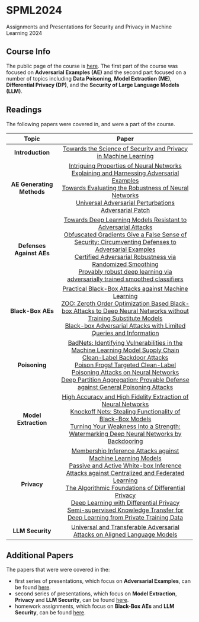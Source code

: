 # SPML2024
Assignments and Presentations for Security and Privacy in Machine Learning 2024

## Course Info
The public page of the course is [here](https://spml2024.github.io). The first part of the course was focused on **Adversarial Examples (AE)** and the second part focused on a number of topics including **Data Poisoning**, **Model Extraction (ME)**, **Differential Privacy (DP)**, and the **Security of Large Language Models (LLM)**.

## Readings
The following papers were covered in, and were a part of the course. 

| Topic | Paper |
| :---: | :---: |
| **Introduction** | [Towards the Science of Security and Privacy in Machine Learning](https://arxiv.org/abs/1611.03814) |
| **AE Generating Methods** | [Intriguing Properties of Neural Networks](https://arxiv.org/abs/1312.6199)<br>[Explaining and Harnessing Adversarial Examples](https://arxiv.org/abs/1412.6572)<br>[Towards Evaluating the Robustness of Neural Networks](https://arxiv.org/abs/1608.04644)<br>[Universal Adversarial Perturbations](https://arxiv.org/abs/1610.08401)<br>[Adversarial Patch](https://arxiv.org/abs/1712.09665) |
| **Defenses Against AEs**| [Towards Deep Learning Models Resistant to Adversarial Attacks](https://arxiv.org/abs/1706.06083)<br>[Obfuscated Gradients Give a False Sense of Security: Circumventing Defenses to Adversarial Examples](http://proceedings.mlr.press/v80/athalye18a/athalye18a.pdf)<br>[Certified Adversarial Robustness via Randomized Smoothing](https://arxiv.org/pdf/1902.02918)<br>[Provably robust deep learning via adversarially trained smoothed classifiers](https://proceedings.neurips.cc/paper/2019/file/3a24b25a7b092a252166a1641ae953e7-Paper.pdf) |
| **Black-Box AEs** | [Practical Black-Box Attacks against Machine Learning](https://www.cs.purdue.edu/homes/bb/2020-fall-cs590bb/docs/at/attacks-against-machine-learning.pdf)<br>[ZOO: Zeroth Order Optimization Based Black-box Attacks to Deep Neural Networks without Training Substitute Models](https://dl.acm.org/doi/pdf/10.1145/3128572.3140448)<br>[Black-box Adversarial Attacks with Limited Queries and Information](https://arxiv.org/pdf/1804.08598) |
| **Poisoning** | [BadNets: Identifying Vulnerabilities in the Machine Learning Model Supply Chain](https://arxiv.org/abs/1708.06733)<br>[Clean-Label Backdoor Attacks](https://people.csail.mit.edu/madry/lab/cleanlabel.pdf)<br>[Poison Frogs! Targeted Clean-Label Poisoning Attacks on Neural Networks](https://arxiv.org/abs/1804.00792)<br>[Deep Partition Aggregation: Provable Defense against General Poisoning Attacks](https://arxiv.org/pdf/2006.14768) |
| **Model Extraction** | [High Accuracy and High Fidelity Extraction of Neural Networks](https://arxiv.org/abs/1909.01838)<br>[Knockoff Nets: Stealing Functionality of Black-Box Models](https://arxiv.org/abs/1812.02766)<br>[Turning Your Weakness Into a Strength: Watermarking Deep Neural Networks by Backdooring](https://arxiv.org/pdf/1802.04633) |
| **Privacy** | [Membership Inference Attacks against Machine Learning Models](https://arxiv.org/abs/1610.05820)<br>[Passive and Active White-box Inference Attacks against Centralized and Federated Learning](https://arxiv.org/abs/1812.00910)<br>[The Algorithmic Foundations of Differential Privacy](https://www.cis.upenn.edu/~aaroth/Papers/privacybook.pdf)<br>[Deep Learning with Differential Privacy](https://arxiv.org/abs/1607.00133)<br>[Semi-supervised Knowledge Transfer for Deep Learning from Private Training Data](https://arxiv.org/abs/1610.05755) |
| **LLM Security** | [Universal and Transferable Adversarial Attacks on Aligned Language Models](https://arxiv.org/abs/2307.15043) |

## Additional Papers
The papers that were were covered in the:
-  first series of presentations, which focus on **Adversarial Examples**, can be found [here](https://github.com/RamtinMoslemi/SPML2024/tree/main/Presentations#evasion-presentations).
-  second series of presentations, which focus on **Model Extraction**, **Privacy** and **LLM Security**, can be found [here](https://github.com/RamtinMoslemi/SPML2024/tree/main/Presentations#differential-privacy--large-language-models). 
-  homework assignments, which focus on **Black-Box AEs** and **LLM Security**, can be found [here](https://github.com/RamtinMoslemi/SPML2024/tree/main/Assignments#papers).
